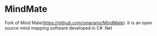 # MindMate
Fork of Mind Mate(https://github.com/umaranis/MindMate). It is an open source mind mapping software developed in C# .Net
